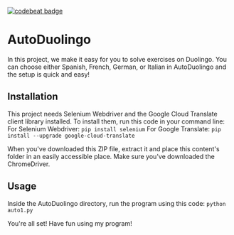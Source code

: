 [![codebeat badge](https://codebeat.co/badges/c65ff2d6-63ce-44e2-aa28-d39baeb50720)](https://codebeat.co/projects/github-com-kalaborative-autoduolingo-master)
# AutoDuolingo
In this project, we make it easy for you to solve exercises on Duolingo. You can choose either Spanish, French, German, or Italian in AutoDuolingo and the setup is quick and easy!

## Installation
This project needs Selenium Webdriver and the Google Cloud Translate client library installed. To install them, run this code in your command line:
For Selenium Webdriver:
`pip install selenium`
For Google Translate:
`pip install --upgrade google-cloud-translate`

When you've downloaded this ZIP file, extract it and place this content's folder in an easily accessible place.
Make sure you've downloaded the ChromeDriver.

## Usage
Inside the AutoDuolingo directory, run the program using this code: `python auto1.py`

You're all set! Have fun using my program!

